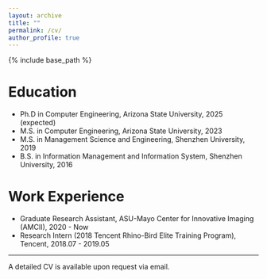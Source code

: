 ```yaml
---
layout: archive
title: ""
permalink: /cv/
author_profile: true
---
```


{% include base_path %}

Education
====
* Ph.D in Computer Engineering, Arizona State University, 2025 (expected)
* M.S. in Computer Engineering, Arizona State University, 2023
* M.S. in Management Science and Engineering, Shenzhen University, 2019
* B.S. in Information Management and Information System, Shenzhen University, 2016

Work Experience
====
  * Graduate Research Assistant, ASU-Mayo Center for Innovative Imaging (AMCII), 2020 - Now
  * Research Intern (2018 Tencent Rhino-Bird Elite Training Program), Tencent, 2018.07 - 2019.05

----
A detailed CV is available upon request via email.

<!--
#Work experience
======
#* Spring 2024: Academic Pages Collaborator
  * Github University
  * Duties includes: Updates and improvements to template
  * Supervisor: The Users

* Fall 2015: Research Assistant
  * Github University
  * Duties included: Merging pull requests
  * Supervisor: Professor Hub

* Summer 2015: Research Assistant
  * Github University
  * Duties included: Tagging issues
  * Supervisor: Professor Git
  
Skills
======
* Skill 1
* Skill 2
  * Sub-skill 2.1
  * Sub-skill 2.2
  * Sub-skill 2.3
* Skill 3

Publications
======
  <ul>{% for post in site.publications reversed %}
    {% include archive-single-cv.html %}
  {% endfor %}</ul>
  
Talks
======
  <ul>{% for post in site.talks reversed %}
    {% include archive-single-talk-cv.html  %}
  {% endfor %}</ul>
  
Teaching
======
  <ul>{% for post in site.teaching reversed %}
    {% include archive-single-cv.html %}
  {% endfor %}</ul>
  
Service and leadership
======
* Currently signed in to 43 different slack teams
-->

